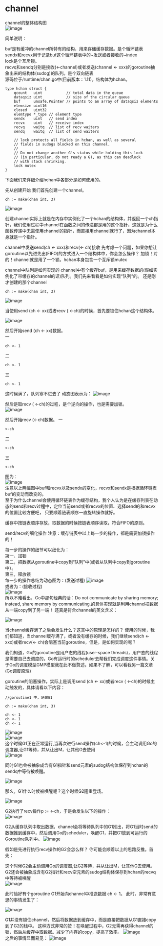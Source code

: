 # channel

channel的整体结构图   
![image](https://github.com/yincongcyincong/ms/blob/main/image/channel1.png)

简单说明：

buf是有缓冲的channel所特有的结构，用来存储缓存数据。是个循环链表   
sendx和recvx用于记录buf这个循环链表中的~发送或者接收的~index    
lock是个互斥锁。    
recvq和sendq分别是接收(<-channel)或者发送(channel <- xxx)的goroutine抽象出来的结构体(sudog)的队列。是个双向链表    
源码位于/runtime/chan.go中(目前版本：1.11)。结构体为hchan。   
```
type hchan struct {
    qcount   uint           // total data in the queue
    dataqsiz uint           // size of the circular queue
    buf      unsafe.Pointer // points to an array of dataqsiz elements
    elemsize uint16
    closed   uint32
    elemtype *_type // element type
    sendx    uint   // send index
    recvx    uint   // receive index
    recvq    waitq  // list of recv waiters
    sendq    waitq  // list of send waiters

    // lock protects all fields in hchan, as well as several
    // fields in sudogs blocked on this channel.
    //
    // Do not change another G's status while holding this lock
    // (in particular, do not ready a G), as this can deadlock
    // with stack shrinking.
    lock mutex
}
```
下面我们来详细介绍hchan中各部分是如何使用的。

先从创建开始
我们首先创建一个channel。
```
ch := make(chan int, 3)
```
![image](https://github.com/yincongcyincong/ms/blob/main/image/channel2.png)    

创建channel实际上就是在内存中实例化了一个hchan的结构体，并返回一个ch指针，我们使用过程中channel在函数之间的传递都是用的这个指针，这就是为什么函数传递中无需使用channel的指针，而直接用channel就行了，因为channel本身就是一个指针。

channel中发送send(ch <- xxx)和recv(<- ch)接收
先考虑一个问题，如果你想让goroutine以先进先出(FIFO)的方式进入一个结构体中，你会怎么操作？ 加锁！对的！channel就是用了一个锁。hchan本身包含一个互斥锁mutex

channel中队列是如何实现的
channel中有个缓存buf，是用来缓存数据的(假如实例化了带缓存的channel的话)队列。我们先来看看是如何实现“队列”的。 还是刚才创建的那个channel
```
ch := make(chan int, 3)
```
![image](https://github.com/yincongcyincong/ms/blob/main/image/channel3.png)    

当使用send (ch <- xx)或者recv ( <-ch)的时候，首先要锁住hchan这个结构体。    

![image](https://github.com/yincongcyincong/ms/blob/main/image/channel4.png)   

然后开始send (ch <- xx)数据。   
一
```
ch <- 1
```
二
```
ch <- 1
```
三
```
ch <- 1
```
这时候满了，队列塞不进去了 动态图表示为：
![image](https://github.com/yincongcyincong/ms/blob/main/image/channel5.gif)     

然后是取recv ( <-ch)的过程，是个逆向的操作，也是需要加锁。   
![image](https://github.com/yincongcyincong/ms/blob/main/image/channel6.png)     


然后开始recv (<-ch)数据。 
一
```
<-ch
```
二
```
<-ch
```
三
```
<-ch
```
图为：     
![image](https://github.com/yincongcyincong/ms/blob/main/image/channel7.gif)   
注意以上两幅图中buf和recvx以及sendx的变化，recvx和sendx是根据循环链表buf的变动而改变的。     
至于为什么channel会使用循环链表作为缓存结构，我个人认为是在缓存列表在动态的send和recv过程中，定位当前send或者recvx的位置、选择send的和recvx的位置比较方便吧，
只要顺着链表顺序一直旋转操作就好。   

缓存中按链表顺序存放，取数据的时候按链表顺序读取，符合FIFO的原则。

send/recv的细化操作
注意：缓存链表中以上每一步的操作，都是需要加锁操作的！

每一步的操作的细节可以细化为：   
第一，加锁    
第二，把数据从goroutine中copy到“队列”中(或者从队列中copy到goroutine中）。      
第三，释放锁    
每一步的操作总结为动态图为：(发送过程)
![image](https://github.com/yincongcyincong/ms/blob/main/image/channel8.gif)   
或者为：(接收过程)    
![image](https://github.com/yincongcyincong/ms/blob/main/image/channel9.gif)   
所以不难看出，Go中那句经典的话：Do not communicate by sharing memory; instead, share memory by communicating.的具体实现就是利用channel把数据从一端copy到了另一端！ 还真是符合channel的英文含义：

![image](https://github.com/yincongcyincong/ms/blob/main/image/channel10.gif)     

当channel缓存满了之后会发生什么？这其中的原理是怎样的？
使用的时候，我们都知道，当channel缓存满了，或者没有缓存的时候，我们继续send(ch <- xxx)或者recv(<- ch)会阻塞当前goroutine，但是，是如何实现的呢？

我们知道，Go的goroutine是用户态的线程(user-space threads)，用户态的线程是需要自己去调度的，Go有运行时的scheduler去帮我们完成调度这件事情。关于Go的调度模型GMP模型我在此不做赘述，如果不了解，可以看我另一篇文章(Go调度原理)

goroutine的阻塞操作，实际上是调用send (ch <- xx)或者recv ( <-ch)的时候主动触发的，具体请看以下内容：
```
//goroutine1 中，记做G1

ch := make(chan int, 3)

ch <- 1
ch <- 1
ch <- 1
```

![image](https://github.com/yincongcyincong/ms/blob/main/image/channel11.png)     
![image](https://github.com/yincongcyincong/ms/blob/main/image/channel12.png)     
这个时候G1正在正常运行,当再次进行send操作(ch<-1)的时候，会主动调用Go的调度器,让G1等待，并从让出M，让其他G去使用    
![image](https://github.com/yincongcyincong/ms/blob/main/image/channel13.png)     


同时G1也会被抽象成含有G1指针和send元素的sudog结构体保存到hchan的sendq中等待被唤醒。   

![image](https://github.com/yincongcyincong/ms/blob/main/image/channel14.gif)     

那么，G1什么时候被唤醒呢？这个时候G2隆重登场。   

![image](https://github.com/yincongcyincong/ms/blob/main/image/channel15.png)     


G2执行了recv操作p := <-ch，于是会发生以下的操作：        
![image](https://github.com/yincongcyincong/ms/blob/main/image/channel16.gif)  


G2从缓存队列中取出数据，channel会将等待队列中的G1推出，将G1当时send的数据推到缓存中，然后调用Go的scheduler，唤醒G1，并把G1放到可运行的Goroutine队列中。
![image](https://github.com/yincongcyincong/ms/blob/main/image/channel17.gif)  


假如是先进行执行recv操作的G2会怎么样？
你可能会顺着以上的思路反推。首先：



这个时候G2会主动调用Go的调度器,让G2等待，并从让出M，让其他G去使用。 G2还会被抽象成含有G2指针和recv空元素的sudog结构体保存到hchan的recvq中等待被唤醒       
![image](https://github.com/yincongcyincong/ms/blob/main/image/channel18.png)  


此时恰好有个goroutine G1开始向channel中推送数据 ch <- 1。 此时，非常有意思的事情发生了：    

![image](https://github.com/yincongcyincong/ms/blob/main/image/channel19.gif)  

G1并没有锁住channel，然后将数据放到缓存中，而是直接把数据从G1直接copy到了G2的栈中。 这种方式非常的赞！在唤醒过程中，G2无需再获得channel的锁，然后从缓存中取数据。减少了内存的copy，提高了效率。
![image](https://github.com/yincongcyincong/ms/blob/main/image/channel20.gif)  
之后的事情显而易见：
![image](https://github.com/yincongcyincong/ms/blob/main/image/channel21.gif)  
